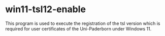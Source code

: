# win11-tsl12-enable
This program is used to execute the registration of the tsl version which is required for user certificates of the Uni-Paderborn under Windows 11. 
